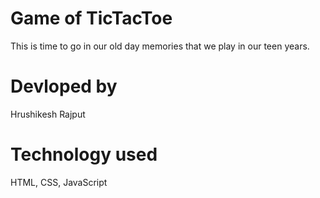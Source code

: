 # Game of TicTacToe 
This is time to go in our old day memories that we play in our teen years.
# Devloped by 
Hrushikesh Rajput
# Technology used
HTML, CSS, JavaScript